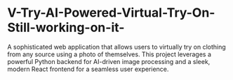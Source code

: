 # V-Try-AI-Powered-Virtual-Try-On-Still-working-on-it-
A sophisticated web application that allows users to virtually try on clothing from any source using a photo of themselves. This project leverages a powerful Python backend for AI-driven image processing and a sleek, modern React frontend for a seamless user experience.
